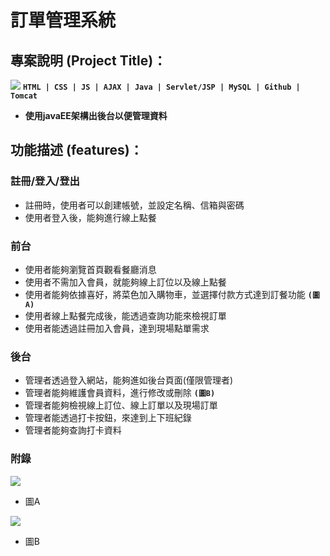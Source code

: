 # 訂單管理系統
## 專案說明 (Project Title)：
![](https://i.imgur.com/tcGcFvy.jpg)
**`HTML | CSS | JS | AJAX | Java | Servlet/JSP | MySQL | Github | Tomcat`**
* **使用javaEE架構出後台以便管理資料**
## 功能描述 (features)：
### 註冊/登入/登出
* 註冊時，使用者可以創建帳號，並設定名稱、信箱與密碼
* 使用者登入後，能夠進行線上點餐
### 前台
* 使用者能夠瀏覽首頁觀看餐廳消息
* 使用者不需加入會員，就能夠線上訂位以及線上點餐
* 使用者能夠依據喜好，將菜色加入購物車，並選擇付款方式達到訂餐功能 **`(圖A)`**
* 使用者線上點餐完成後，能透過查詢功能來檢視訂單
* 使用者能透過註冊加入會員，達到現場點單需求
### 後台
* 管理者透過登入網站，能夠進如後台頁面(僅限管理者)
* 管理者能夠維護會員資料，進行修改或刪除 **`(圖B)`**
* 管理者能夠檢視線上訂位、線上訂單以及現場訂單
* 管理者能透過打卡按鈕，來達到上下班紀錄
* 管理者能夠查詢打卡資料
### 附錄[](https://)
![](https://i.imgur.com/cx7FeXV.jpg)
* 圖A

![](https://i.imgur.com/fXSVcM3.jpg)
* 圖B
